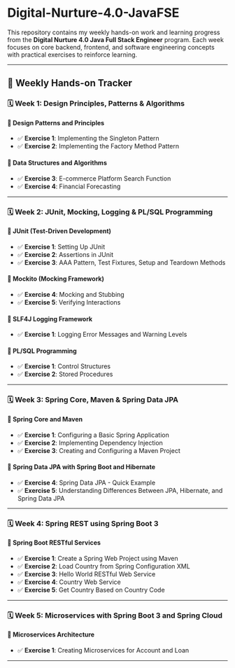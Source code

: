 # Digital-Nurture-4.0-JavaFSE

This repository contains my weekly hands-on work and learning progress from the **Digital Nurture 4.0 Java Full Stack Engineer** program. Each week focuses on core backend, frontend, and software engineering concepts with practical exercises to reinforce learning.

---

## 📅 Weekly Hands-on Tracker

### 🗓️ Week 1: Design Principles, Patterns & Algorithms

#### 🔹 Design Patterns and Principles
- ✅ **Exercise 1**: Implementing the Singleton Pattern  
- ✅ **Exercise 2**: Implementing the Factory Method Pattern  

#### 🔹 Data Structures and Algorithms
- ✅ **Exercise 3**: E-commerce Platform Search Function  
- ✅ **Exercise 4**: Financial Forecasting  

---

### 🗓️ Week 2: JUnit, Mocking, Logging & PL/SQL Programming

#### 🔹 JUnit (Test-Driven Development)
- ✅ **Exercise 1**: Setting Up JUnit  
- ✅ **Exercise 2**: Assertions in JUnit  
- ✅ **Exercise 3**: AAA Pattern, Test Fixtures, Setup and Teardown Methods  

#### 🔹 Mockito (Mocking Framework)
- ✅ **Exercise 4**: Mocking and Stubbing  
- ✅ **Exercise 5**: Verifying Interactions  

#### 🔹 SLF4J Logging Framework
- ✅ **Exercise 1**: Logging Error Messages and Warning Levels  

#### 🔹 PL/SQL Programming
- ✅ **Exercise 1**: Control Structures  
- ✅ **Exercise 2**: Stored Procedures  

---

### 🗓️ Week 3: Spring Core, Maven & Spring Data JPA

#### 🔹 Spring Core and Maven
- ✅ **Exercise 1**: Configuring a Basic Spring Application  
- ✅ **Exercise 2**: Implementing Dependency Injection  
- ✅ **Exercise 3**: Creating and Configuring a Maven Project  

#### 🔹 Spring Data JPA with Spring Boot and Hibernate
- ✅ **Exercise 4**: Spring Data JPA - Quick Example  
- ✅ **Exercise 5**: Understanding Differences Between JPA, Hibernate, and Spring Data JPA  

---

### 🗓️ Week 4: Spring REST using Spring Boot 3

#### 🔹 Spring Boot RESTful Services
- ✅ **Exercise 1**: Create a Spring Web Project using Maven  
- ✅ **Exercise 2**: Load Country from Spring Configuration XML  
- ✅ **Exercise 3**: Hello World RESTful Web Service  
- ✅ **Exercise 4**: Country Web Service  
- ✅ **Exercise 5**: Get Country Based on Country Code

---

### 🗓️ Week 5: Microservices with Spring Boot 3 and Spring Cloud

#### 🔹 Microservices Architecture  
- ✅ **Exercise 1**: Creating Microservices for Account and Loan

---


